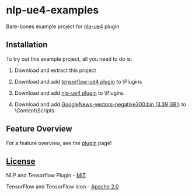 # nlp-ue4-examples

Bare-bones example project for [nlp-ue4](https://github.com/Glenn-v-W/nlp-ue4) plugin.

## Installation

To try out this example project, all you need to do is:

1.    Download and extract this project

2.    Download and add [tensorflow-ue4 plugin](https://github.com/getnamo/tensorflow-ue4-examples/releases) to \Plugins

3.    Download and add [nlp-ue4 plugin](https://github.com/Glenn-v-W/nlp-ue4) to \Plugins

4.    Download and add [GoogleNews-vectors-negative300.bin (3.39 GB!)](https://drive.google.com/file/d/0B7XkCwpI5KDYNlNUTTlSS21pQmM/edit?usp=sharing) to \Content\Scripts

## Feature Overview

For a feature overview, see the [plugin](https://github.com/Glenn-v-W/nlp-ue4) page!

## [License](https://github.com/Glenn-v-W/nlp-ue4/blob/master/LICENSE)
NLP and Tensorflow Plugin - [MIT](https://opensource.org/licenses/MIT)

TensorFlow and TensorFlow Icon - [Apache 2.0](http://www.apache.org/licenses/LICENSE-2.0)
